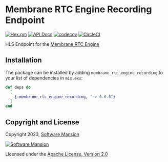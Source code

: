 # Membrane RTC Engine Recording Endpoint

[![Hex.pm](https://img.shields.io/hexpm/v/membrane_rtc_engine_recording.svg)](https://hex.pm/packages/membrane_rtc_engine_recording)
[![API Docs](https://img.shields.io/badge/api-docs-yellow.svg?style=flat)](https://hexdocs.pm/membrane_rtc_engine_recording)
[![codecov](https://codecov.io/gh/jellyfish-dev/membrane_rtc_engine/branch/master/graph/badge.svg?token=9F1XHHUY2B)](https://codecov.io/gh/jellyfish-dev/membrane_rtc_engine)
[![CircleCI](https://circleci.com/gh/jellyfish-dev/membrane_rtc_engine.svg?style=svg)](https://circleci.com/gh/jellyfish-dev/membrane_rtc_engine)

HLS Endpoint for the [Membrane RTC Engine](https://github.com/jellyfish-dev/membrane_rtc_engine)

## Installation

The package can be installed by adding `membrane_rtc_engine_recording` to your list of dependencies in `mix.exs`:

```elixir
def deps do
  [
    {:membrane_rtc_engine_recording, "~> 0.6.0"}
  ]
end
```

## Copyright and License

Copyright 2023, [Software Mansion](https://swmansion.com/?utm_source=git&utm_medium=readme&utm_campaign=membrane_rtc_engine)

[![Software Mansion](https://logo.swmansion.com/logo?color=white&variant=desktop&width=200&tag=membrane-github)](https://swmansion.com/?utm_source=git&utm_medium=readme&utm_campaign=membrane_rtc_engine)

Licensed under the [Apache License, Version 2.0](LICENSE)
